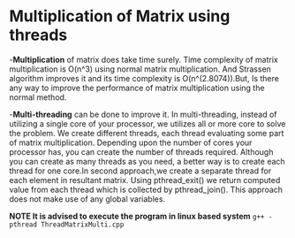 # Multiplication of Matrix using threads

 -**Multiplication** of matrix does take time surely. Time complexity of matrix multiplication is O(n^3) using normal matrix multiplication. And Strassen algorithm improves it and its time complexity is O(n^(2.8074)).But, Is there any way to improve the performance of matrix multiplication using the normal method.
 
 
 -**Multi-threading** can be done to improve it. In multi-threading, instead of utilizing a single core of your processor, we utilizes all or more core to solve the problem. We create different threads, each thread evaluating some part of matrix multiplication. Depending upon the number of cores your processor has, you can create the number of threads required. Although you can create as many threads as you need, a better way is to create each thread for one core.In second approach,we create a separate thread for each element in resultant matrix. Using pthread_exit() we return computed value from each thread which is collected by pthread_join(). This approach does not make use of any global variables.
 
 
 **NOTE It is advised to execute the program in linux based system**
 `g++ -pthread ThreadMatrixMulti.cpp`
